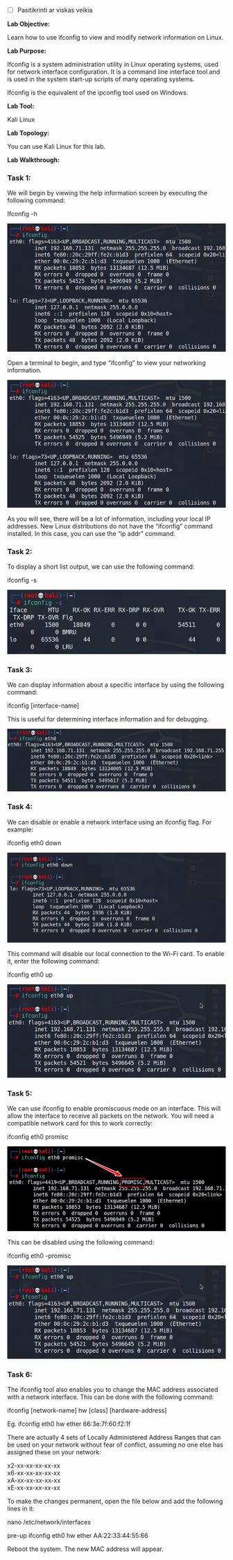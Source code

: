 - [ ] Pasitikrinti ar viskas veikia

**Lab Objective:**

Learn how to use ifconfig to view and modify network information on Linux.

**Lab Purpose:**

Ifconfig is a system administration utility in Linux operating systems, used for network interface configuration. It is a command line interface tool and is used in the system start-up scripts of many operating systems.

Ifconfig is the equivalent of the ipconfig tool used on Windows.

**Lab Tool:**

Kali Linux

**Lab Topology:**

You can use Kali Linux for this lab.

**Lab Walkthrough:**

### Task 1:

We will begin by viewing the help information screen by executing the following command:

Ifconfig -h

![ifconfig](attachements/ifconfig-2.png)

Open a terminal to begin, and type “ifconfig” to view your networking information.

![ifconfig](attachements/ifconfig-2.png)

As you will see, there will be a lot of information, including your local IP addresses. New Linux distributions do not have the “ifconfig” command installed. In this case, you can use the “ip addr” command.

### Task 2:

To display a short list output, we can use the following command:

ifconfig -s

![linux ifconfig](attachements/linux_ifconfig.png)

### Task 3:

We can display information about a specific interface by using the following command:

ifconfig [interface-name]

This is useful for determining interface information and for debugging.

![ifconfig command](attachements/ifconfig_command.png)

### Task 4:

We can disable or enable a network interface using an ifconfig flag. For example:

ifconfig eth0 down

![ifconfig](attachements/ifconfig.png)

This command will disable our local connection to the Wi-Fi card. To enable it, enter the following command:

ifconfig eth0 up

![ifconfig](attachements/ifconfig-1.png)

### Task 5:

We can use ifconfig to enable promiscuous mode on an interface. This will allow the interface to receive all packets on the network. You will need a compatible network card for this to work correctly:

ifconfig eth0 promisc

![linux ifconfig](attachements/linux_ifconfig-1.png)

This can be disabled using the following command:

ifconfig eth0 -promisc

![ifconfig](attachements/ifconfig-1.png)

### Task 6:

The ifconfig tool also enables you to change the MAC address associated with a network interface. This can be done with the following command:

ifconfig [network-name] hw [class] [hardware-address]

Eg. ifconfig eth0 hw ether 66:3e:7f:60:f2:1f

There are actually 4 sets of Locally Administered Address Ranges that can be used on your network without fear of conflict, assuming no one else has assigned these on your network:

x2-xx-xx-xx-xx-xx  
x6-xx-xx-xx-xx-xx  
xA-xx-xx-xx-xx-xx  
xE-xx-xx-xx-xx-xx

To make the changes permanent, open the file below and add the following lines in it:

nano /etc/network/interfaces

pre-up ifconfig eth0 hw ether AA:22:33:44:55:66

Reboot the system. The new MAC address will appear.
